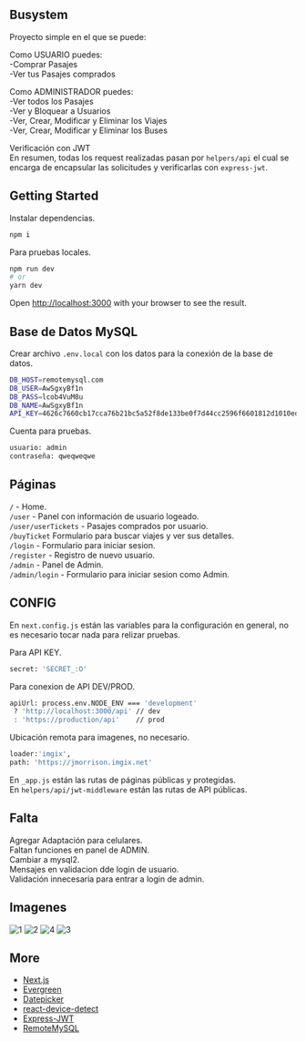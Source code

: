 ## Busystem

Proyecto simple en el que se puede:

Como USUARIO puedes:\
-Comprar Pasajes\
-Ver tus Pasajes comprados

Como ADMINISTRADOR puedes:\
-Ver todos los Pasajes\
-Ver y Bloquear a Usuarios\
-Ver, Crear, Modificar y Eliminar los Viajes\
-Ver, Crear, Modificar y Eliminar los Buses

Verificación con JWT\
En resumen, todas los request realizadas pasan por `helpers/api` el cual se encarga de encapsular las solicitudes y verificarlas con `express-jwt`.

## Getting Started

Instalar dependencias.

```bash
npm i
```

Para pruebas locales.

```bash
npm run dev
# or
yarn dev
```

Open [http://localhost:3000](http://localhost:3000) with your browser to see the result.

## Base de Datos MySQL

Crear archivo `.env.local` con los datos para la conexión de la base de datos.

```bash
DB_HOST=remotemysql.com
DB_USER=AwSgxyBf1n
DB_PASS=lcob4VuM8u
DB_NAME=AwSgxyBf1n
API_KEY=4626c7660cb17cca76b21bc5a52f8de133be0f7d44cc2596f6601812d1010edacf920d0e2a90b75222e4f8e6db9b1710c885d97312f229f97189de2720fce442
```

Cuenta para pruebas.

```bash
usuario: admin
contraseña: qweqweqwe
```

## Páginas

`/` - Home. \
`/user` - Panel con información de usuario logeado.\
`/user/userTickets` - Pasajes comprados por usuario.\
`/buyTicket` Formulario para buscar viajes y ver sus detalles.\
`/login` - Formulario para iniciar sesion.\
`/register` - Registro de nuevo usuario.\
`/admin` - Panel de Admin.\
`/admin/login` - Formulario para iniciar sesion como Admin.

## CONFIG

En `next.config.js` están las variables para la configuración en general, no es necesario tocar nada para relizar pruebas.

Para API KEY.
```bash
secret: 'SECRET_:O'
```

Para conexion de API DEV/PROD.
```bash
apiUrl: process.env.NODE_ENV === 'development'
 ? 'http://localhost:3000/api' // dev
 : 'https://production/api'    // prod
```

Ubicación remota para imagenes, no necesario.
```bash
loader:'imgix',
path: 'https://jmorrison.imgix.net'
```

En `_app.js` están las rutas de páginas públicas y protegidas.\
En `helpers/api/jwt-middleware` están las rutas de API públicas.

## Falta

Agregar Adaptación para celulares.\
Faltan funciones en panel de ADMIN.\
Cambiar a mysql2.\
Mensajes en validacion dde login de usuario.\
Validación innecesaria para entrar a login de admin.

## Imagenes

![1](https://user-images.githubusercontent.com/53408118/165327161-24cd4a27-4175-48ff-a5fd-49915462e6a3.PNG)
![2](https://user-images.githubusercontent.com/53408118/165327253-5f9d02de-ed9d-4983-b069-204521d4f46c.PNG)
![4](https://user-images.githubusercontent.com/53408118/165327279-84e568ba-d634-4a0a-ba62-23330ec9cf46.PNG)
![3](https://user-images.githubusercontent.com/53408118/165328371-503c61ff-238d-4f00-9b89-aecadb4948e5.PNG)


## More

- [Next.js](https://nextjs.org/docs)
- [Evergreen](https://evergreen.segment.com)
- [Datepicker](https://reactdatepicker.com)
- [react-device-detect](https://github.com/duskload/react-device-detect)
- [Express-JWT](https://github.com/auth0/express-jwt)
- [RemoteMySQL](https://remotemysql.com)
